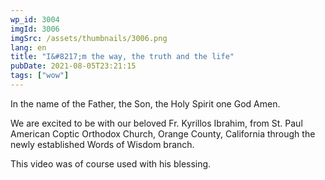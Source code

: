 ```yaml
---
wp_id: 3004
imgId: 3006
imgSrc: /assets/thumbnails/3006.png
lang: en
title: "I&#8217;m the way, the truth and the life"
pubDate: 2021-08-05T23:21:15
tags: ["wow"]
---
```


<!-- page: 6 -->

<p>In the name of the Father, the Son, the Holy Spirit one God Amen.</p>
<p>We are excited to be with our beloved Fr. Kyrillos Ibrahim, from St. Paul American Coptic Orthodox Church, Orange County, California through the newly established Words of Wisdom branch.</p>
<p>This video was of course used with his blessing.</p>
<p>&nbsp;</p>
